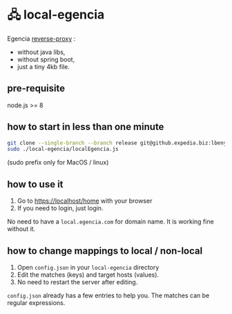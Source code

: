 # 🖧 local-egencia

Egencia [reverse-proxy](https://github.expedia.biz/Egencia/reverse-proxy) :

- without java libs,
- without spring boot,
- just a tiny 4kb file.

## pre-requisite

node.js >= 8

## how to start in less than one minute

```bash
git clone --single-branch --branch release git@github.expedia.biz:lbenychou/local-egencia.git
sudo ./local-egencia/localEgencia.js

```

(sudo prefix only for MacOS / linux)

## how to use it

1. Go to [https://localhost/home](https://localhost/home) with your browser
2. If you need to login, just login.

No need to have a `local.egencia.com` for domain name.
It is working fine without it.

## how to change mappings to local / non-local

1. Open `config.json` in your `local-egencia` directory
2. Edit the matches (keys) and target hosts (values).
3. No need to restart the server after editing.

`config.json` already has a few entries to help you.
The matches can be regular expressions.
